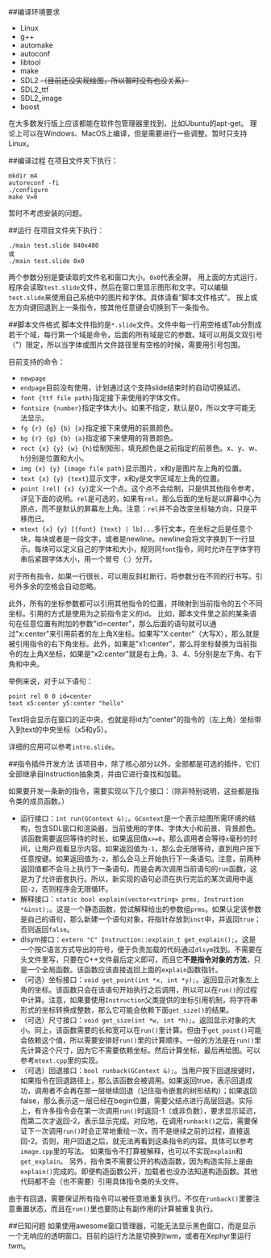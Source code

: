 ##编译环境要求
* Linux
* g++
* automake
* autoconf
* libtool
* make
* SDL2 ~~（目前还没实现绘图，所以暂时没有也没关系）~~
* SDL2_ttf
* SDL2_image
* boost

在大多数发行版上应该都能在软件包管理器里找到，比如Ubuntu的apt-get。
理论上可以在Windows、MacOS上编译，但是需要进行一些调整。暂时只支持Linux。

##编译过程
在项目文件夹下执行：
```
mkdir m4
autoreconf -fi
./configure
make V=0
```
暂时不考虑安装的问题。

##运行
在项目文件夹下执行：
```
./main test.slide 840x480
或
./main test.slide 0x0
```
两个参数分别是要读取的文件名和窗口大小。`0x0`代表全屏。
用上面的方式运行，程序会读取`test.slide`文件，然后在窗口里显示图形和文字。可以编辑`test.slide`来使用自己系统中的图片和字体。具体请看“脚本文件格式”。
按上或左方向键回退到上一条指令，按其他任意键会切换到下一条指令。

##脚本文件格式
脚本文件指的是`*.slide`文件。文件中每一行用空格或Tab分割成若干个域，每行第一个域是命令，后面的所有域是它的参数。域可以用英文双引号（"）限定，所以当字体或图片文件路径里有空格的时候，需要用引号包围。

目前支持的命令：
* `newpage`
* `endpage`目前没有使用，计划通过这个支持slide结束时的自动切换延迟。
* `font {ttf file path}`指定接下来使用的字体文件。
* `fontsize {number}`指定字体大小。如果不指定，默认是0，所以文字可能无法显示。
* `fg {r} {g} {b} {a}`指定接下来使用的前景颜色。
* `bg {r} {g} {b} {a}`指定接下来使用的背景颜色。
* `rect {x} {y} {w} {h}`绘制矩形，填充颜色是之前指定的前景色。x、y、w、h分别是位置和大小。
* `img {x} {y} {image file path}`显示图片，x和y是图片左上角的位置。
* `text {x} {y} {text}`显示文字，x和y是文字区域左上角的位置。
* `point [rel] {x} {y}`定义一个点。这个点不会绘制，只是供其他指令参考，详见下面的说明。`rel`是可选的，如果有`rel`，那么后面的坐标是以屏幕中心为原点，而不是默认的屏幕左上角。注意：`rel`并不会改变坐标轴方向，只是平移而已。
* `mtext {x} {y} [{font} {text} | lb]...`多行文本，在坐标之后是任意个块，每块或者是一段文字，或者是newline。newline会将文字换到下一行显示。每块可以定义自己的字体和大小，规则同`font`指令，同时允许在字体字符串后紧跟字体大小，用一个冒号（:）分开。

对于所有指令，如果一行很长，可以用反斜杠断行，将参数分在不同的行书写。引号外多余的空格会自动忽略。

此外，所有的坐标参数都可以引用其他指令的位置，并映射到当前指令的五个不同坐标。引用的方式是使用为之前指令定义的id。
比如，脚本文件里之前的某条语句在任意位置有附加的参数"id=center"，那么后面的语句就可以通过"x:center"来引用前者的左上角X坐标。如果写"X:center"（大写X），那么就是被引用指令的右下角坐标。此外，如果是"x1:center"，那么将坐标替换为当前指令的左上角X坐标，如果是"x2:center"就是右上角，3、4、5分别是左下角、右下角和中央。

举例来说，对于以下语句：
```
point rel 0 0 id=center
text x5:center y5:center "hello"
```
Text将会显示在窗口的正中央，也就是将id为"center"的指令的（左上角）坐标带入到text的中央坐标（x5和y5）。

详细的应用可以参考`intro.slide`。

##指令插件开发方法
该项目中，除了核心部分以外，全部都是可选的插件，它们全部继承自Instruction抽象类，并由它进行查找和加载。

如果要开发一条新的指令，需要实现以下几个接口：（除非特别说明，这些都是指令类的成员函数。）
* 运行接口：`int run(GContext &);`。`GContext`是一个表示绘图所需环境的结构，包含SDL窗口和渲染器，当前使用的字体、字体大小和前景、背景颜色。该函数需要返回等待的时长，如果返回值`x>=0`，那么调用者会等待`x`毫秒的时间，让用户观看显示内容。如果返回值为`-1`，那么会无限等待，直到用户按下任意按键。如果返回值为`-2`，那么会马上开始执行下一条语句。注意，前两种返回值都不会马上执行下一条语句，而是会再次调用当前语句的`run`函数，这是为了允许嵌套执行。所以，新实现的语句必须在执行完后的某次调用中返回`-2`，否则程序会无限循环。
* 解释接口：`static bool explain(vector<string> prms, Instruction *&inst);`。这是一个静态函数，尝试解释给出的参数组`prms`。如果认定该参数是自己的语句，那么新建一个语句对象，将指针存放到`inst`中，并返回`true`；否则返回`false`。
* dlsym接口：`extern "C" Instruction::explain_t get_explain();`。这是一个按C语言方式导出的符号，便于负责加载的代码通过`dlsym`找到。不需要在头文件里写，只要在C++文件最后定义即可，而且它**不是指令对象的方法**，只是一个全局函数。该函数应该直接返回上面的`explain`函数指针。
* （可选）坐标接口：`void get_point(int *x, int *y);`。返回显示对象左上角的坐标。该函数只会在该语句开始执行之后调用，所以可以在`run()`的过程中计算。注意，如果要使用`Instruction`父类提供的坐标引用机制，将字符串形式的坐标转换成整数，那么它可能会依赖下面`get_size()`的结果。
* （可选）尺寸接口：`void get_size(int *w, int *h);`。返回显示对象的大小。同上，该函数需要的长和宽可以在`run()`里计算。但由于`get_point()`可能会依赖这个值，所以需要安排好`run()`里的计算顺序。一般的方法是在`run()`里先计算这个尺寸，因为它不需要依赖坐标。然后计算坐标，最后再绘图。可以参考`mtext.cpp`里的实现。
* （可选）回退接口：`bool runback(GContext &);`。当用户按下回退按键时，如果指令在回退路径上，那么该函数会被调用。如果返回true，表示回退成功，调用者不会再在那一层继续回退（记住指令嵌套的树形结构）；如果返回false，那么表示这一层已经在begin位置，需要父结点进行高层回退。实际上，有许多指令会在第一次调用`run()`时返回-1（或非负数），要求显示延迟，而第二次才返回-2，表示显示完成。对应地，在调用`runback()`之后，需要保证下一次调用`run()`时会正常地重绘一次，而不是继续之前的过程，直接返回-2。否则，用户回退之后，就无法再看到这条指令的内容。具体可以参考`image.cpp`里的写法。
如果指令不打算被解释，也可以不实现`explain`和`get_explain`。
另外，指令类不需要公开的构造函数，因为构造实际上是由`explain()`完成的。即便构造函数公开，加载者也没办法知道构造函数。其他代码都不会（也不需要）引用具体指令类的头文件。

由于有回退，需要保证所有指令可以被任意地重复执行。不仅在`runback()`里要注意重置状态，而且在`run()`里也要防止有副作用的计算被重复执行。

##已知问题
如果使用awesome窗口管理器，可能无法显示黑色窗口，而是显示一个无响应的透明窗口。目前的运行方法是切换到twm，或者在Xephyr里运行twm。
